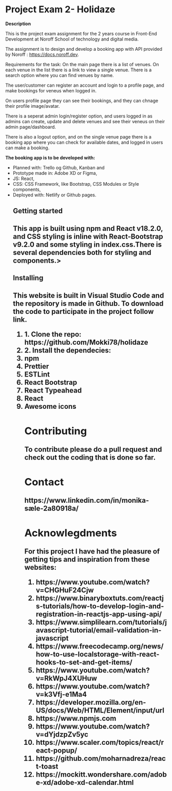<h1>Project Exam 2- Holidaze</h1>
<strong>Description</strong>

<p>This is the project exam assignment for the 2 years course in Front-End Development at Noroff School of technology and digital media.

The assignment is to design and develop a booking app with API provided by Noroff : https://docs.noroff.dev.

 Requirements for the task: 
 On the main page there is a list of venues. 
 On each venue in the list there is a link to view a single venue.
There is a search option where you can find venues by name.

 The user/customer can register an account and login to a profile page,
 and make bookings for veneus when logged in. 

  On users profile page they can see their bookings, and they can chnage their profile image/avatar.

 There is a seperat admin login/register option, and users logged in as admins can create, update and delete
 venues and see their veneus on their admin page/dashboard.

 There is also a logout option, and on the single venue page there is a booking app where you can check for available dates,
 and logged in users can make a booking.</p>

<strong> The booking app is to be developed with:</strong>
 <ul>
  <li>Planned with: Trello og Github, Kanban and</li>
  <li> Prototype made in: Adobe XD or Figma,</li>
  <li> JS: React,</li>
  <li>CSS: CSS Framework, like Bootstrap, CSS Modules or Style components,</li>
  <li>Deployed with: Netlify or Github pages.</li>

<h2>Getting started<h2>

<p>This app is built using npm and React v18.2.0, and CSS styling is inline with React-Bootstrap v9.2.0 and some styling in index.css.There is several dependencies both for styling and components.</p<>>

<h2>Installing<h2>

<p>This website is built in Visual Studio Code and the repository is made in Github. To download the code to participate in the project follow link.</p>

<ol>
<li>1. Clone the repo: https://github.com/Mokki78/holidaze</li>
<li>2. Install the dependecies:</li>
   <li> npm</li>
    <li>Prettier</li> 
    <li>ESTLint</li>
    <li>React Bootstrap</li>   
    <li>React Typeahead</li>
    <li>React</li>    
     <li>Awesome icons</li>

<H2>Contributing</h2>

<p>To contribute please do a pull request and check out the coding that is done so far.</p>

<h2>Contact</h2>

<p>https://www.linkedin.com/in/monika-sæle-2a80918a/</p>

<h2>Acknowlegdments</h2>

<p>For this project I have had the pleasure of getting tips and inspiration from these websites:<p>

<ol>
<li>https://www.youtube.com/watch?v=CHGHuF24Cjw</li>

<li>https://www.binaryboxtuts.com/reactjs-tutorials/how-to-develop-login-and-registration-in-reactjs-app-using-api/</li>

<li>https://www.simplilearn.com/tutorials/javascript-tutorial/email-validation-in-javascript</li>

<li>https://www.freecodecamp.org/news/how-to-use-localstorage-with-react-hooks-to-set-and-get-items/</li>

<li>https://www.youtube.com/watch?v=RkWpJ4XUHuw</li>

<li>https://www.youtube.com/watch?v=k3Vfj-e1Ma4</li>

<li>https://developer.mozilla.org/en-US/docs/Web/HTML/Element/input/url</li>

<li>https://www.npmjs.com</li>

<li>https://www.youtube.com/watch?v=dYjdzpZv5yc</li>

<li>https://www.scaler.com/topics/react/react-popup/</li>

<li>https://github.com/moharnadreza/react-toast</li>

<li>https://mockitt.wondershare.com/adobe-xd/adobe-xd-calendar.html</li>




 